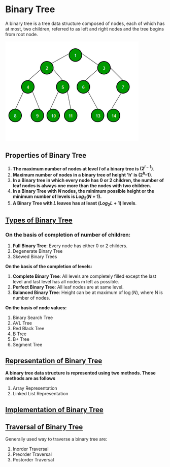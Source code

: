 # Binary Tree

A binary tree is a tree data structure composed of nodes, each of which has at most, two children, referred to as left and right nodes and the tree begins from root node.

![Binary Tree](/assets/images/binary-tree.png)

## Properties of Binary Tree

1. **The maximum number of nodes at level $l$ of a binary tree is $(2^{l - 1})$**.
2. **Maximum number of nodes in a binary tree of height 'h' is $(2^h – 1)$**.
3. **In a Binary tree in which every node has 0 or 2 children, the number of leaf nodes is always one more than the nodes with two children.**
4. **In a Binary Tree with $N$ nodes, the minimum possible height or the minimum number of levels is $Log_2(N+1)$.**
5. **A Binary Tree with $L$ leaves has at least $(Log_2L + 1)$ levels**.

## [Types of Binary Tree](https://www.geeksforgeeks.org/types-of-binary-tree/)

### **On the basis of completion of number of children:**
1. **Full Binary Tree**: Every node has either 0 or 2 childers.
2. Degenerate Binary Tree
3. Skewed Binary Trees

**On the basis of the completion of levels:**
1. **Complete Binary Tree**: All levels are completely filled except the last level and last level has all nodes m left as possible. 
2. **Perfect Binary Tree**: All leaf nodes are at same level.
3. **Balanced Binary Tree**: Height can be at maximum of $\log (N)$, where N is number of nodes.

**On the basis of node values:**
1. Binary Search Tree
2. AVL Tree
3. Red Black Tree
4. B Tree
5. B+ Tree
6. Segment Tree

## [Representation of Binary Tree ](/16-Tree/03-Binary-Tree-Representation.md)
**A binary tree data structure is represented using two methods. Those methods are as follows**
1. Array Representation
2. Linked List Representation

## [Implementation of Binary Tree](/16-Tree/04-Binary-Tree-Implementation.md)

## [Traversal of Binary Tree](/16-Tree/05-Binary-Tree-Traversal.md)
Generally used way to traverse a binary tree are:
1. Inorder Traversal
2. Preorder Traversal
3. Postorder Traversal
